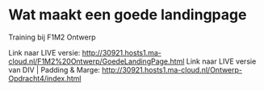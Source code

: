 # Wat maakt een goede landingpage
Training bij F1M2 Ontwerp

Link naar LIVE versie: http://30921.hosts1.ma-cloud.nl/F1M2%20Ontwerp/GoedeLandingPage.html
Link naar LIVE versie van DIV | Padding & Marge: http://30921.hosts1.ma-cloud.nl/Ontwerp-Opdracht4/index.html
